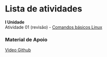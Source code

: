 # Lista de atividades

**I Unidade**  
Atividade 01 (revisão) - [Comandos básicos Linux](https://docs.google.com/document/d/1wyAaRAyzkrcVdFVh2Ej6aLqtezZmPtSEJYG0AE-_fWE/edit?usp=sharing)  

### Material de Apoio  
[Video Github](https://www.youtube.com/watch?v=zg8JcK1dgMI)   
